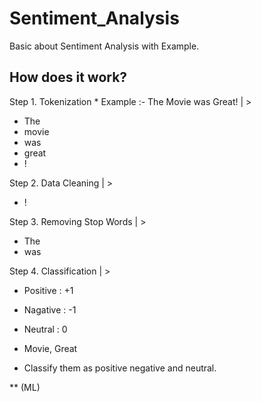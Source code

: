 # Sentiment_Analysis
Basic about Sentiment Analysis with Example.


## How does it work?

Step 1. Tokenization *
Example :- The Movie was Great! | > 
* The
* movie
* was
* great
* !
     
Step 2. Data Cleaning | > 
* ! 

Step 3. Removing Stop Words | >  
* The  
* was

Step 4. Classification | > 
* Positive : +1
* Nagative : -1
* Neutral : 0

* Movie, Great

* Classify them as positive negative and neutral.

** (ML) 

